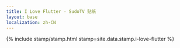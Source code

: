 ```yaml
---
title: I Love Flutter - SudoTV 贴纸
layout: base
localization: zh-CN
---
```


{% include stamp/stamp.html
    stamp=site.data.stamp.i-love-flutter
%}